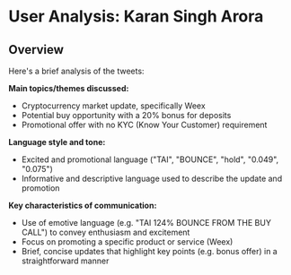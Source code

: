 # User Analysis: Karan Singh Arora

## Overview

Here's a brief analysis of the tweets:

**Main topics/themes discussed:**

* Cryptocurrency market update, specifically Weex
* Potential buy opportunity with a 20% bonus for deposits
* Promotional offer with no KYC (Know Your Customer) requirement

**Language style and tone:**

* Excited and promotional language ("TAI", "BOUNCE", "hold", "0.049", "0.075")
* Informative and descriptive language used to describe the update and promotion

**Key characteristics of communication:**

* Use of emotive language (e.g. "TAI 124% BOUNCE FROM THE BUY CALL") to convey enthusiasm and excitement
* Focus on promoting a specific product or service (Weex)
* Brief, concise updates that highlight key points (e.g. bonus offer) in a straightforward manner